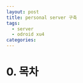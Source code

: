 ```yaml
---
layout: post
title: personal server 구축
tags: 
  - server
  - odroid xu4
categories: 
---
```

# 0. 목차
